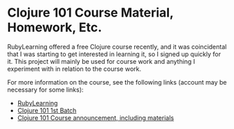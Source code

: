 Clojure 101 Course Material, Homework, Etc.
===========================================

RubyLearning offered a free Clojure course recently, and it was
coincidental that I was starting to get interested in learning it, so I
signed up quickly for it.  This project will mainly be used for course
work and anything I experiment with in relation to the course work.

For more information on the course, see the following links (account may
be necessary for some links):

 - [RubyLearning][1]
 - [Clojure 101 1st Batch][2]
 - [Clojure 101 Course announcement, including materials][3]

 [1]: http://www.rubylearning.org
 [2]: http://rubylearning.org/class/course/view.php?id=53
 [3]: http://rubylearning.com/blog/2010/03/09/clojure-101-a-new-course/
